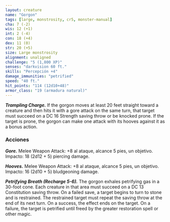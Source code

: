 ```yaml
---
layout: creature
name: "Gorgon"
tags: [large, monstrosity, cr5, monster-manual]
cha: 7 (-2)
wis: 12 (+1)
int: 2 (-4)
con: 18 (+4)
dex: 11 (0)
str: 20 (+5)
size: Large monstrosity
alignment: unaligned
challenge: "5 (1,800 XP)"
senses: "darkvision 60 ft."
skills: "Percepción +4"
damage_immunities: "petrified"
speed: "40 ft."
hit_points: "114 (12d10+48)"
armor_class: "19 (armadura natural)"
---
```


***Trampling Charge.*** If the gorgon moves at least 20 feet straight toward a creature and then hits it with a gore attack on the same turn, that target must succeed on a DC 16 Strength saving throw or be knocked prone. If the target is prone, the gorgon can make one attack with its hooves against it as a bonus action.

### Acciones

***Gore.*** Melee Weapon Attack: +8 al ataque, alcance 5 pies, un objetivo. Impacto: 18 (2d12 + 5) piercing damage.

***Hooves.*** Melee Weapon Attack: +8 al ataque, alcance 5 pies, un objetivo. Impacto: 16 (2d10 + 5) bludgeoning damage.

***Petrifying Breath (Recharge 5-6).*** The gorgon exhales petrifying gas in a 30-foot cone. Each creature in that area must succeed on a DC 13 Constitution saving throw. On a failed save, a target begins to turn to stone and is restrained. The restrained target must repeat the saving throw at the end of its next turn. On a success, the effect ends on the target. On a failure, the target is petrified until freed by the greater restoration spell or other magic.